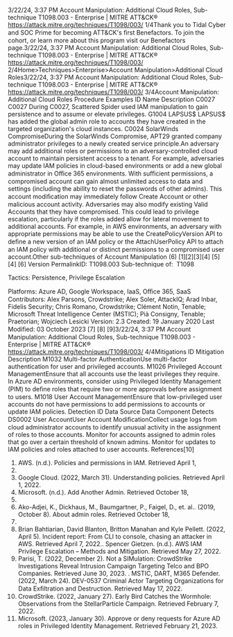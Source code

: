 3/22/24, 3:37 PM Account Manipulation: Additional Cloud Roles, Sub-technique T1098.003 - Enterprise | MITRE ATT&CK®
https://attack.mitre.org/techniques/T1098/003/ 1/4Thank you to Tidal Cyber and SOC Prime for becoming ATT&CK's ﬁrst Benefactors. To join the cohort, or learn more about this program visit our
Benefactors page.3/22/24, 3:37 PM Account Manipulation: Additional Cloud Roles, Sub-technique T1098.003 - Enterprise | MITRE ATT&CK®
https://attack.mitre.org/techniques/T1098/003/ 2/4Home>Techniques>Enterprise>Account Manipulation>Additional Cloud Roles3/22/24, 3:37 PM Account Manipulation: Additional Cloud Roles, Sub-technique T1098.003 - Enterprise | MITRE ATT&CK®
https://attack.mitre.org/techniques/T1098/003/ 3/4Account Manipulation: Additional Cloud Roles
Procedure Examples
ID Name Description
C0027 C0027 During C0027, Scattered Spider used IAM manipulation to gain persistence and to assume or elevate
privileges.
G1004 LAPSUS$ LAPSUS$ has added the global admin role to accounts they have created in the targeted
organization's cloud instances.
C0024 SolarWinds
CompromiseDuring the SolarWinds Compromise, APT29 granted company administrator privileges to a newly
created service principle.An adversary may add additional roles or permissions to an adversary-controlled cloud account to maintain persistent access to a tenant.
For example, adversaries may update IAM policies in cloud-based environments or add a new global administrator in Oﬃce 365
environments. With suﬃcient permissions, a compromised account can gain almost unlimited access to data and settings (including
the ability to reset the passwords of other admins).
This account modiﬁcation may immediately follow Create Account or other malicious account activity. Adversaries may also modify existing
Valid Accounts that they have compromised. This could lead to privilege escalation, particularly if the roles added allow for lateral
movement to additional accounts.
For example, in AWS environments, an adversary with appropriate permissions may be able to use the CreatePolicyVersion API to deﬁne
a new version of an IAM policy or the AttachUserPolicy API to attach an IAM policy with additional or distinct permissions to a
compromised user account.Other sub-techniques of Account Manipulation (6)
[1][2][3][4]
[5][4]
[6]
Version PermalinkID: T1098.003
Sub-technique of:  T1098

Tactics: Persistence, Privilege Escalation

Platforms: Azure AD, Google Workspace, IaaS, Oﬃce 365, SaaS
Contributors: Alex Parsons, Crowdstrike; Alex Soler, AttackIQ; Arad Inbar, Fidelis Security; Chris Romano, Crowdstrike; Clément Notin,
Tenable; Microsoft Threat Intelligence Center (MSTIC); Pià Consigny, Tenable; Praetorian; Wojciech Lesicki
Version: 2.3
Created: 19 January 2020
Last Modiﬁed: 03 October 2023
[7]
[8]
[9]3/22/24, 3:37 PM Account Manipulation: Additional Cloud Roles, Sub-technique T1098.003 - Enterprise | MITRE ATT&CK®
https://attack.mitre.org/techniques/T1098/003/ 4/4Mitigations
ID Mitigation Description
M1032 Multi-factor
AuthenticationUse multi-factor authentication for user and privileged accounts.
M1026 Privileged Account
ManagementEnsure that all accounts use the least privileges they require. In Azure AD environments, consider
using Privileged Identity Management (PIM) to deﬁne roles that require two or more approvals
before assignment to users.
M1018 User Account
ManagementEnsure that low-privileged user accounts do not have permissions to add permissions to accounts or
update IAM policies.
Detection
ID Data Source Data Component Detects
DS0002 User AccountUser Account
ModiﬁcationCollect usage logs from cloud administrator accounts to identify unusual activity in the
assignment of roles to those accounts. Monitor for accounts assigned to admin roles
that go over a certain threshold of known admins. Monitor for updates to IAM policies
and roles attached to user accounts.
References[10]
1. AWS. (n.d.). Policies and permissions in IAM. Retrieved April 1,
2022.
2. Google Cloud. (2022, March 31). Understanding policies.
Retrieved April 1, 2022.
3. Microsoft. (n.d.). Add Another Admin. Retrieved October 18,
2019.
4. Ako-Adjei, K., Dickhaus, M., Baumgartner, P., Faigel, D., et. al..
(2019, October 8). About admin roles. Retrieved October 18,
2019.
5. Brian Bahtiarian, David Blanton, Britton Manahan and Kyle
Pellett. (2022, April 5). Incident report: From CLI to console,
chasing an attacker in AWS. Retrieved April 7, 2022.. Spencer Gietzen. (n.d.). AWS IAM Privilege Escalation –
Methods and Mitigation. Retrieved May 27, 2022.
7. Parisi, T. (2022, December 2). Not a SIMulation: CrowdStrike
Investigations Reveal Intrusion Campaign Targeting Telco and
BPO Companies. Retrieved June 30, 2023.
. MSTIC, DART, M365 Defender. (2022, March 24). DEV-0537
Criminal Actor Targeting Organizations for Data Exﬁltration
and Destruction. Retrieved May 17, 2022.
9. CrowdStrike. (2022, January 27). Early Bird Catches the
Wormhole: Observations from the StellarParticle Campaign.
Retrieved February 7, 2022.
10. Microsoft. (2023, January 30). Approve or deny requests for
Azure AD roles in Privileged Identity Management. Retrieved
February 21, 2023.